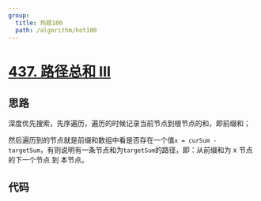 ```yaml
---
group:
  title: 热题100
  path: /algorithm/hot100
---
```


# [437. 路径总和 III](https://leetcode.cn/problems/path-sum-iii/?favorite=2cktkvj)

## 思路

深度优先搜索，先序遍历，遍历的时候记录当前节点到根节点的和，即前缀和；

然后遍历到的节点就是前缀和数组中看是否存在一个值`x = curSum - targetSum`，有则说明有一条节点和为`targetSum`的路径，即：从前缀和为 x 节点的下一个节点 到 本节点。

## 代码

<code src='./index.tsx'></code>
